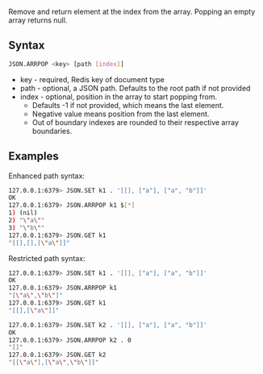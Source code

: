 Remove and return element at the index from the array. Popping an empty array returns null.

## Syntax

```bash
JSON.ARRPOP <key> [path [index]]
```

* key - required, Redis key of document type
* path - optional, a JSON path. Defaults to the root path if not provided
* index - optional, position in the array to start popping from.
    * Defaults -1 if not provided, which means the last element.
    * Negative value means position from the last element.
    * Out of boundary indexes are rounded to their respective array boundaries.

## Examples

Enhanced path syntax:

```bash
127.0.0.1:6379> JSON.SET k1 . '[[], ["a"], ["a", "b"]]'
OK
127.0.0.1:6379> JSON.ARRPOP k1 $[*]
1) (nil)
2) "\"a\""
3) "\"b\""
127.0.0.1:6379> JSON.GET k1
"[[],[],[\"a\"]]"
```

Restricted path syntax:

```bash
127.0.0.1:6379> JSON.SET k1 . '[[], ["a"], ["a", "b"]]'
OK
127.0.0.1:6379> JSON.ARRPOP k1
"[\"a\",\"b\"]"
127.0.0.1:6379> JSON.GET k1
"[[],[\"a\"]]"

127.0.0.1:6379> JSON.SET k2 . '[[], ["a"], ["a", "b"]]'
OK
127.0.0.1:6379> JSON.ARRPOP k2 . 0
"[]"
127.0.0.1:6379> JSON.GET k2
"[[\"a\"],[\"a\",\"b\"]]"
```
